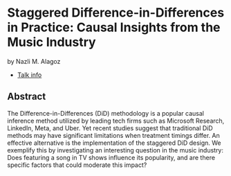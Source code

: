# Staggered Difference-in-Differences in Practice: Causal Insights from the Music Industry
by Nazli M. Alagoz
* [Talk info](https://amsterdam2023.pydata.org/cfp/talk/GYV8FE/)
## Abstract
The Difference-in-Differences (DiD) methodology is a popular causal inference method utilized by leading tech firms such as Microsoft Research, LinkedIn, Meta, and Uber. Yet recent studies suggest that traditional DiD methods may have significant limitations when treatment timings differ. An effective alternative is the implementation of the staggered DiD design. We exemplify this by investigating an interesting question in the music industry: Does featuring a song in TV shows influence its popularity, and are there specific factors that could moderate this impact?
